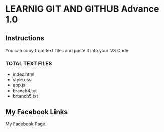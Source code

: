 # LEARNIG GIT AND GITHUB Advance 1.0

## Instructions

You can copy from text files and paste it into your VS Code.

### TOTAL TEXT FILES

- index.html
- style.css
- app.js
- branch4.txt
- brtanch5.txt

## My Facebook Links

My [Facebook](https://www.facebook.com/mdgulamquddus) Page.
